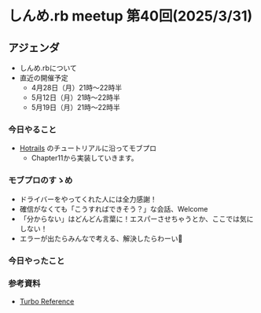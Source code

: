 # しんめ.rb meetup 第40回(2025/3/31)

## アジェンダ

- しんめ.rbについて
- 直近の開催予定
  - 4月28日（月）21時〜22時半
  - 5月12日（月）21時〜22時半
  - 5月19日（月）21時〜22時半

### 今日やること

- [Hotrails](https://www.hotrails.dev/) のチュートリアルに沿ってモブプロ
  - Chapter11から実装していきます。

### モブプロのすゝめ

- ドライバーをやってくれた人には全力感謝！
- 確信がなくても「こうすればできそう？」な会話、Welcome
- 「分からない」はどんどん言葉に！エスパーさせちゃうとか、ここでは気にしない！
- エラーが出たらみんなで考える、解決したらわーい🙌

### 今日やったこと

### 参考資料

- [Turbo Reference](https://turbo.hotwired.dev/reference/drive)

